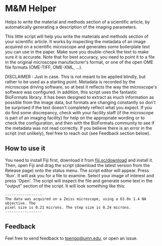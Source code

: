 # M&M Helper
Helps to write the material and methods section of a scientific article, by automatically generating a description of the imaging parameters.

This little script will help you write the materials and methods section of your scientific article. It works by inspecting the metadata of an image acquired on a scientific microscope and generates some boilerplate text you can use in the paper. Make sure you double-check the text to make sure it is accurate. Note that for best accuracy, you need to point it to a file in the original microscope manufacturer's format, or one of the open OME file formats (OME-TIFF, OME-XML, ...).

DISCLAIMER : Just in case. This is not meant to be applied blindly, but rather to be used as a starting point. Metadata is recorded by the microscope driving software, so at best it reflects the way the microscope's software was configured. In addition, this script uses the fantastic BioFormats library. It has been designed to extract as much information as possible from the image data, but formats are changing constantly so don't be surprised if the text doesn't completely reflect what you expect. If you do find some discrepancy, check with your facility staff (if the microscope is part of an imaging facility) for help on the appropriate wording or to check the configuration, and then with the BioFormats community to see if the metadata was not read correctly. If you believe there is an error in the script (not unlikely), feel free to reach out (see Feedback section below).

## How to use it
You need to install Fiji first, download it from [fiji.sc/download](https://fiji.sc/download) and install it. Then, open Fiji and drag the script (download the latest version from the Release page) onto the status menu. The script editor will appear. Press 'Run'. It will ask you for a file to examine. Select your image of interest and press 'Open'. The script will inspect the file and generate some text in the "output" section of the script. It will look something like this:

```
-----------------
The data was acquired on a Zeiss microscope, using a 63.0x 1.4 NA objective. The 
pixel size is 0.21 microns. The step size is 0.24 microns. 
-----------------
```

## Feedback
Feel free to send feedback to tpengo@umn.edu, or open an issue.
